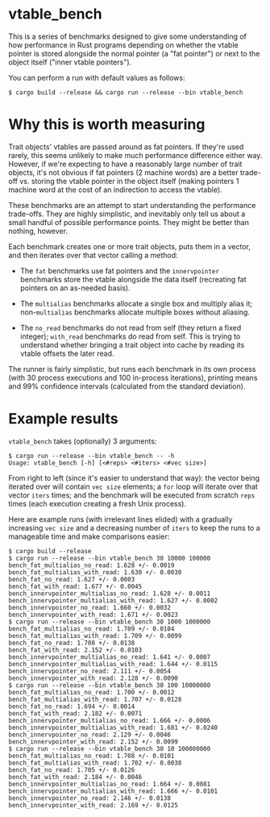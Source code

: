 # vtable_bench

This is a series of benchmarks designed to give some understanding of how
performance in Rust programs depending on whether the vtable pointer is stored
alongside the normal pointer (a "fat pointer") or next to the object itself
("inner vtable pointers").

You can perform a run with default values as follows:

```
$ cargo build --release && cargo run --release --bin vtable_bench
```


# Why this is worth measuring

Trait objects' vtables are passed around as fat pointers. If they're used
rarely, this seems unlikely to make much performance difference either way.
However, if we're expecting to have a reasonably large number of trait objects,
it's not obvious if fat pointers (2 machine words) are a better trade-off vs.
storing the vtable pointer in the object itself (making pointers 1 machine
word at the cost of an indirection to access the vtable).

These benchmarks are an attempt to start understanding the performance
trade-offs. They are highly simplistic, and inevitably only tell us about a
small handful of possible performance points. They might be better than
nothing, however.

Each benchmark creates one or more trait objects, puts them in a vector, and
then iterates over that vector calling a method:

* The `fat` benchmarks use fat pointers and the `innervpointer` benchmarks store
  the vtable alongside the data itself (recreating fat pointers on an as-needed
  basis).

* The `multialias` benchmarks allocate a single box and multiply alias it;
  non-`multialias` benchmarks allocate multiple boxes without aliasing.

* The `no_read` benchmarks do not read from self (they return a fixed integer);
  `with_read` benchmarks do read from self. This is trying to understand whether
  bringing a trait object into cache by reading its vtable offsets the later
  read.

The runner is fairly simplistic, but runs each benchmark in its own process
(with 30 process executions and 100 in-process iterations), printing means and
99% confidence intervals (calculated from the standard deviation).


# Example results

`vtable_bench` takes (optionally) 3 arguments:

```
$ cargo run --release --bin vtable_bench -- -h
Usage: vtable_bench [-h] [<#reps> <#iters> <#vec size>]
```

From right to left (since it's easier to understand that way): the vector
being iterated over will contain `vec size` elements; a `for` loop will
iterate over that vector `iters` times; and the benchmark will be
executed from scratch `reps` times (each execution creating a fresh Unix
process).

Here are example runs (with irrelevant lines elided) with a gradually increasing
`vec size` and a decreasing number of `iters` to keep the runs to a manageable
time and make comparisons easier:

```
$ cargo build --release
$ cargo run --release --bin vtable_bench 30 10000 100000
bench_fat_multialias_no_read: 1.628 +/- 0.0019
bench_fat_multialias_with_read: 1.630 +/- 0.0030
bench_fat_no_read: 1.627 +/- 0.0003
bench_fat_with_read: 1.677 +/- 0.0045
bench_innervpointer_multialias_no_read: 1.628 +/- 0.0011
bench_innervpointer_multialias_with_read: 1.627 +/- 0.0002
bench_innervpointer_no_read: 1.660 +/- 0.0032
bench_innervpointer_with_read: 1.671 +/- 0.0023
$ cargo run --release --bin vtable_bench 30 1000 1000000
bench_fat_multialias_no_read: 1.709 +/- 0.0104
bench_fat_multialias_with_read: 1.709 +/- 0.0099
bench_fat_no_read: 1.708 +/- 0.0138
bench_fat_with_read: 2.152 +/- 0.0103
bench_innervpointer_multialias_no_read: 1.641 +/- 0.0007
bench_innervpointer_multialias_with_read: 1.644 +/- 0.0115
bench_innervpointer_no_read: 2.111 +/- 0.0054
bench_innervpointer_with_read: 2.128 +/- 0.0090
$ cargo run --release --bin vtable_bench 30 100 10000000
bench_fat_multialias_no_read: 1.700 +/- 0.0012
bench_fat_multialias_with_read: 1.707 +/- 0.0128
bench_fat_no_read: 1.694 +/- 0.0014
bench_fat_with_read: 2.182 +/- 0.0071
bench_innervpointer_multialias_no_read: 1.666 +/- 0.0006
bench_innervpointer_multialias_with_read: 1.681 +/- 0.0240
bench_innervpointer_no_read: 2.129 +/- 0.0046
bench_innervpointer_with_read: 2.152 +/- 0.0099
$ cargo run --release --bin vtable_bench 30 10 100000000
bench_fat_multialias_no_read: 1.708 +/- 0.0101
bench_fat_multialias_with_read: 1.702 +/- 0.0038
bench_fat_no_read: 1.705 +/- 0.0126
bench_fat_with_read: 2.184 +/- 0.0046
bench_innervpointer_multialias_no_read: 1.664 +/- 0.0081
bench_innervpointer_multialias_with_read: 1.666 +/- 0.0101
bench_innervpointer_no_read: 2.146 +/- 0.0138
bench_innervpointer_with_read: 2.169 +/- 0.0125
```
